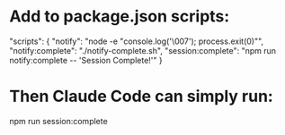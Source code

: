 # Add to package.json scripts:
"scripts": {
  "notify": "node -e \"console.log('\\007'); process.exit(0)\"",
  "notify:complete": "./notify-complete.sh",
  "session:complete": "npm run notify:complete -- 'Session Complete!'"
}

# Then Claude Code can simply run:
npm run session:complete

